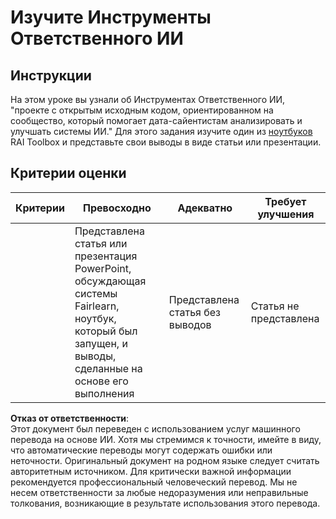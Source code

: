 # Изучите Инструменты Ответственного ИИ

## Инструкции

На этом уроке вы узнали об Инструментах Ответственного ИИ, "проекте с открытым исходным кодом, ориентированном на сообщество, который помогает дата-сайентистам анализировать и улучшать системы ИИ." Для этого задания изучите один из [ноутбуков](https://github.com/microsoft/responsible-ai-toolbox/blob/main/notebooks/responsibleaidashboard/getting-started.ipynb) RAI Toolbox и представьте свои выводы в виде статьи или презентации.

## Критерии оценки

| Критерии | Превосходно | Адекватно | Требует улучшения |
| --------- | ----------- | --------- | ----------------- |
|           |  Представлена статья или презентация PowerPoint, обсуждающая системы Fairlearn, ноутбук, который был запущен, и выводы, сделанные на основе его выполнения |   Представлена статья без выводов |  Статья не представлена |

**Отказ от ответственности**:  
Этот документ был переведен с использованием услуг машинного перевода на основе ИИ. Хотя мы стремимся к точности, имейте в виду, что автоматические переводы могут содержать ошибки или неточности. Оригинальный документ на родном языке следует считать авторитетным источником. Для критически важной информации рекомендуется профессиональный человеческий перевод. Мы не несем ответственности за любые недоразумения или неправильные толкования, возникающие в результате использования этого перевода.